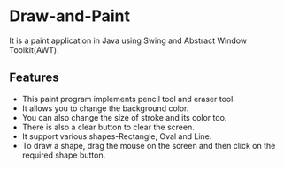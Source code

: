 # Draw-and-Paint

It is a paint application in Java using Swing and Abstract Window Toolkit(AWT).

Features
--------------
- This paint program implements pencil tool and eraser tool.
- It allows you to change the background color.
- You can also change the size of stroke and its color too.
- There is also a clear button to clear the screen.
- It support various shapes-Rectangle, Oval and Line.
- To draw a shape, drag the mouse on the screen and then click on the required shape button.
